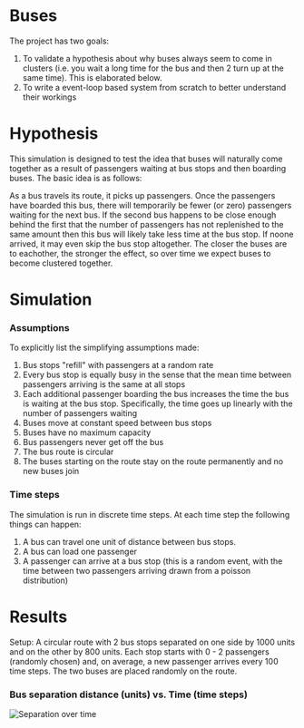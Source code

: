 # Buses

The project has two goals:
1. To validate a hypothesis about why buses always seem to come in clusters (i.e. you wait a long time for the bus and then 2 turn up at the same time). This is elaborated below.
2. To write a event-loop based system from scratch to better understand their workings

# Hypothesis

This simulation is designed to test the idea that buses will naturally come together as a result of passengers waiting at bus stops and then boarding buses. The basic idea is as follows:

As a bus travels its route, it picks up passengers. Once the passengers have boarded this bus, there will temporarily be fewer (or zero) passengers waiting for the next bus. If the second bus happens to be close enough behind the first that the number of passengers has not replenished to the same amount then this bus will likely take less time at the bus stop. If noone arrived, it may even skip the bus stop altogether. The closer the buses are to eachother, the stronger the effect, so over time we expect buses to become clustered together.

# Simulation

### Assumptions
To explicitly list the simplifying assumptions made:

1. Bus stops "refill" with passengers at a random rate
1. Every bus stop is equally busy in the sense that the mean time between passengers arriving is the same at all stops
1. Each additional passenger boarding the bus increases the time the bus is waiting at the bus stop. Specifically, the time goes up linearly with the number of passengers waiting
1. Buses move at constant speed between bus stops
1. Buses have no maximum capacity
1. Bus passengers never get off the bus
1. The bus route is circular
1. The buses starting on the route stay on the route permanently and no new buses join

### Time steps
The simulation is run in discrete time steps. At each time step the following things can happen:
1. A bus can travel one unit of distance between bus stops.
2. A bus can load one passenger
3. A passenger can arrive at a bus stop (this is a random event, with the time between two passengers arriving drawn from a poisson distribution)

# Results
Setup: A circular route with 2 bus stops separated on one side by 1000 units and on the other by 800 units. Each stop starts with 0 - 2 passengers (randomly chosen) and, on average, a new passenger arrives every 100 time steps. The two buses are placed randomly on the route.

### Bus separation distance (units) vs. Time (time steps)
![Separation over time](https://user-images.githubusercontent.com/5969393/30070633-fa08f3b4-925b-11e7-8843-387cadc87c57.png)
